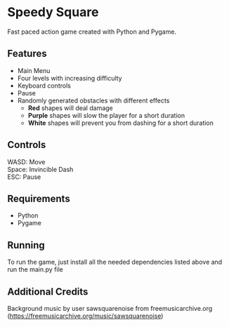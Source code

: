 # Speedy Square

Fast paced action game created with Python and Pygame. 

## Features

<ul>
	<li>Main Menu</li>
	<li>Four levels with increasing difficulty</li>
	<li>Keyboard controls</li>
	<li>Pause</li>
	<li>
		Randomly generated obstacles with different effects
		<ul>
			<li><strong>Red</strong> shapes will deal damage</li>
			<li><strong>Purple</strong> shapes will slow the player for a short duration</li>
			<li><strong>White</strong> shapes will prevent you from dashing for a short duration</li>
		</ul>
	</li>
</ul>

## Controls

WASD: Move
<br/>
Space: Invincible Dash
<br/>
ESC: Pause

## Requirements

<ul>
	<li>Python</li>
	<li>Pygame</li>
</ul>

## Running

To run the game, just install all the needed dependencies listed above and run the main.py file

## Additional Credits

Background music by user sawsquarenoise from freemusicarchive.org (https://freemusicarchive.org/music/sawsquarenoise)